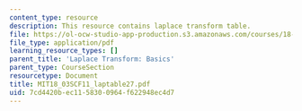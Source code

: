 ```yaml
---
content_type: resource
description: This resource contains laplace transform table.
file: https://ol-ocw-studio-app-production.s3.amazonaws.com/courses/18-03sc-differential-equations-fall-2011/7cd4420bec1158300964f622948ec4d7_MIT18_03SCF11_laptable27.pdf
file_type: application/pdf
learning_resource_types: []
parent_title: 'Laplace Transform: Basics'
parent_type: CourseSection
resourcetype: Document
title: MIT18_03SCF11_laptable27.pdf
uid: 7cd4420b-ec11-5830-0964-f622948ec4d7
---
```

